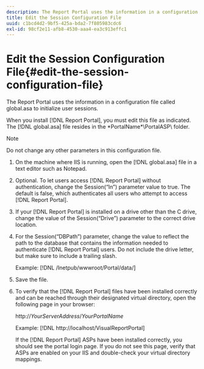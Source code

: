 ```yaml
---
description: The Report Portal uses the information in a configuration file called global.asa to initialize user sessions.
title: Edit the Session Configuration File
uuid: c1bcd4d2-9bf5-425a-bda2-7f805983cdc6
exl-id: 98cf2e11-afb8-4530-aaa4-ea3c913effc1
---
```

# Edit the Session Configuration File{#edit-the-session-configuration-file}

The Report Portal uses the information in a configuration file called global.asa to initialize user sessions.

 When you install [!DNL Report Portal], you must edit this file as indicated. The [!DNL global.asa] file resides in the \*PortalName*\PortalASP\ folder.

>[!NOTE]
>
>Do not change any other parameters in this configuration file.

1. On the machine where IIS is running, open the [!DNL global.asa] file in a text editor such as Notepad.
1. Optional. To let users access [!DNL Report Portal] without authentication, change the Session(“In”) parameter value to true. The default is false, which authenticates all users who attempt to access [!DNL Report Portal].
1. If your [!DNL Report Portal] is installed on a drive other than the C drive, change the value of the Session(“Drive”) parameter to the correct drive location.
1. For the Session(“DBPath”) parameter, change the value to reflect the path to the database that contains the information needed to authenticate [!DNL Report Portal] users. Do not include the drive letter, but make sure to include a trailing slash.

   Example: [!DNL /Inetpub/wwwroot/Portal/data/]

1. Save the file.
1. To verify that the [!DNL Report Portal] files have been installed correctly and can be reached through their designated virtual directory, open the following page in your browser:

   http://*YourServerAddress*/*YourPortalName*

   Example: [!DNL http://localhost/VisualReportPortal]

   If the [!DNL Report Portal] ASPs have been installed correctly, you should see the portal login page. If you do not see this page, verify that ASPs are enabled on your IIS and double-check your virtual directory mappings.
